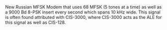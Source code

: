 New Russian MFSK Modem that uses 68 MFSK (5 tones at a time) as well as a 9000 Bd 8-PSK insert every second which spans 10 kHz wide. This signal is often found attributed with CIS-3000, where CIS-3000 acts as the ALE for this signal as well as CIS-128.